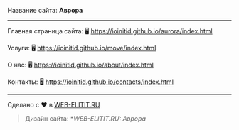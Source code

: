 Название сайта: **Аврора**

------------

Главная страница сайта: 🖥️ https://ioinitid.github.io/aurora/index.html

Услуги: 🖥️ https://ioinitid.github.io/move/index.html

О нас: 🖥️ https://ioinitid.github.io/about/index.html

Контакты: 🖥️ https://ioinitid.github.io/contacts/index.html

------------

Сделано с ❤️ в [WEB-ELITIT.RU](https://www.web-elitit.ru "Web-elitit.ru")
> Дизайн сайта: **WEB-ELITIT.RU: Аврора*
